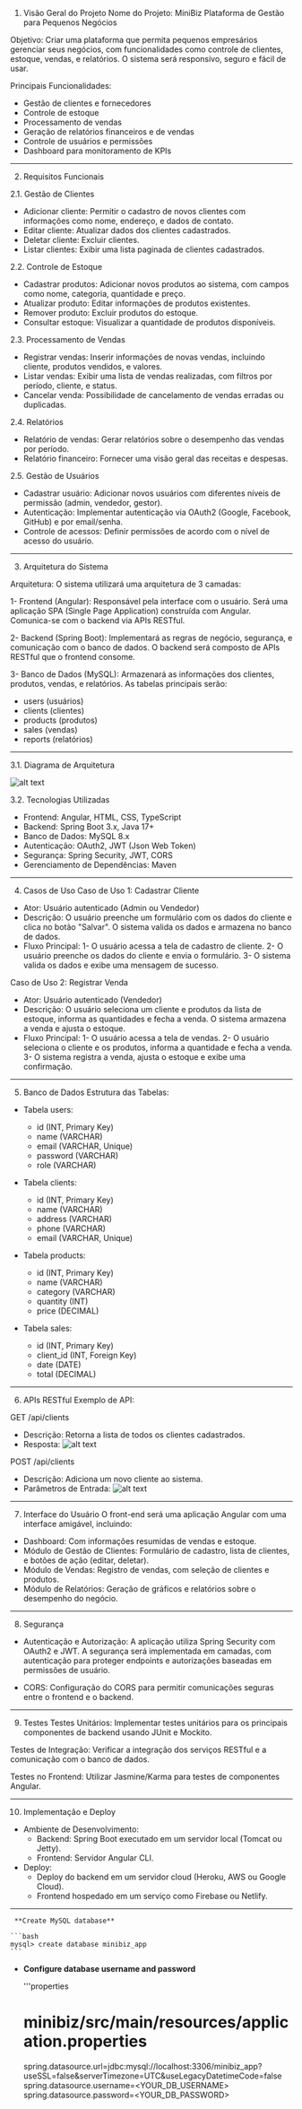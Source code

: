 1. Visão Geral do Projeto
Nome do Projeto: MiniBiz Plataforma de Gestão para Pequenos Negócios

Objetivo:
Criar uma plataforma que permita pequenos empresários gerenciar seus negócios, com funcionalidades como controle de clientes, estoque, vendas, e relatórios. O sistema será responsivo, seguro e fácil de usar.

Principais Funcionalidades:

-   Gestão de clientes e fornecedores
-   Controle de estoque
-   Processamento de vendas
-   Geração de relatórios financeiros e de vendas
-   Controle de usuários e permissões
-   Dashboard para monitoramento de KPIs
____________________________________________________________________________________________________________

2. Requisitos Funcionais

2.1. Gestão de Clientes
-   Adicionar cliente: Permitir o cadastro de novos clientes com informações como nome, endereço, e dados de contato.
-   Editar cliente: Atualizar dados dos clientes cadastrados.
-   Deletar cliente: Excluir clientes.
-   Listar clientes: Exibir uma lista paginada de clientes cadastrados.

2.2. Controle de Estoque
-   Cadastrar produtos: Adicionar novos produtos ao sistema, com campos como nome, categoria, quantidade e preço.
-   Atualizar produto: Editar informações de produtos existentes.
-   Remover produto: Excluir produtos do estoque.
-   Consultar estoque: Visualizar a quantidade de produtos disponíveis.

2.3. Processamento de Vendas
-   Registrar vendas: Inserir informações de novas vendas, incluindo cliente, produtos vendidos, e valores.
-   Listar vendas: Exibir uma lista de vendas realizadas, com filtros por período, cliente, e status.
-   Cancelar venda: Possibilidade de cancelamento de vendas erradas ou duplicadas.

2.4. Relatórios
-   Relatório de vendas: Gerar relatórios sobre o desempenho das vendas por período.
-   Relatório financeiro: Fornecer uma visão geral das receitas e despesas.

2.5. Gestão de Usuários
-   Cadastrar usuário: Adicionar novos usuários com diferentes níveis de permissão (admin, vendedor, gestor).
-   Autenticação: Implementar autenticação via OAuth2 (Google, Facebook, GitHub) e por email/senha.
-   Controle de acessos: Definir permissões de acordo com o nível de acesso do usuário.
____________________________________________________________________________________________________________

3. Arquitetura do Sistema

Arquitetura:
O sistema utilizará uma arquitetura de 3 camadas:

1-  Frontend (Angular): Responsável pela interface com o usuário. Será uma aplicação SPA (Single Page Application) construída com Angular. Comunica-se com o backend via APIs RESTful.

2-  Backend (Spring Boot): Implementará as regras de negócio, segurança, e comunicação com o banco de dados. O backend será composto de APIs RESTful que o frontend consome.

3-  Banco de Dados (MySQL): Armazenará as informações dos clientes, produtos, vendas, e relatórios. As tabelas principais serão:

-  users (usuários)
-  clients (clientes)
-  products (produtos)
-  sales (vendas)
-  reports (relatórios)
____________________________________________________________________________________________________________

3.1. Diagrama de Arquitetura

![alt text](image-1.png)

3.2. Tecnologias Utilizadas
-   Frontend: Angular, HTML, CSS, TypeScript
-   Backend: Spring Boot 3.x, Java 17+
-   Banco de Dados: MySQL 8.x
-   Autenticação: OAuth2, JWT (Json Web Token)
-   Segurança: Spring Security, JWT, CORS
-   Gerenciamento de Dependências: Maven
____________________________________________________________________________________________________________

4. Casos de Uso
Caso de Uso 1: Cadastrar Cliente

-   Ator: Usuário autenticado (Admin ou Vendedor)
-   Descrição: O usuário preenche um formulário com os dados do cliente e clica no botão "Salvar". O sistema valida os dados e armazena no banco de dados.
-   Fluxo Principal:
    1-  O usuário acessa a tela de cadastro de cliente.
    2-  O usuário preenche os dados do cliente e envia o formulário.
    3-  O sistema valida os dados e exibe uma mensagem de sucesso.

Caso de Uso 2: Registrar Venda

-   Ator: Usuário autenticado (Vendedor)
-   Descrição: O usuário seleciona um cliente e produtos da lista de estoque, informa as quantidades e fecha a venda. O sistema armazena a venda e ajusta o estoque.
-   Fluxo Principal:
1-  O usuário acessa a tela de vendas.
2-  O usuário seleciona o cliente e os produtos, informa a quantidade e fecha a venda.
3-  O sistema registra a venda, ajusta o estoque e exibe uma confirmação.
____________________________________________________________________________________________________________

5. Banco de Dados
Estrutura das Tabelas:

-   Tabela users:
    -   id (INT, Primary Key)
    -   name (VARCHAR)
    -   email (VARCHAR, Unique)
    -   password (VARCHAR)
    -   role (VARCHAR)

- Tabela clients:
    -   id (INT, Primary Key)
    -   name (VARCHAR)
    -   address (VARCHAR)
    -   phone (VARCHAR)
    -   email (VARCHAR, Unique)

-   Tabela products:
    -   id (INT, Primary Key)
    -   name (VARCHAR)
    -   category (VARCHAR)
    -   quantity (INT)
    -   price (DECIMAL)

-   Tabela sales:
    -   id (INT, Primary Key)
    -   client_id (INT, Foreign Key)
    -   date (DATE)
    -   total (DECIMAL)
____________________________________________________________________________________________________________

6. APIs RESTful
Exemplo de API:

GET /api/clients

-   Descrição: Retorna a lista de todos os clientes cadastrados.
-   Resposta:
![alt text](image.png)

POST /api/clients

-   Descrição: Adiciona um novo cliente ao sistema.
-   Parâmetros de Entrada:
![alt text](image-2.png)
____________________________________________________________________________________________________________
7. Interface do Usuário
O front-end será uma aplicação Angular com uma interface amigável, incluindo:

-   Dashboard: Com informações resumidas de vendas e estoque.
-   Módulo de Gestão de Clientes: Formulário de cadastro, lista de clientes, e botões de ação (editar, deletar).
-   Módulo de Vendas: Registro de vendas, com seleção de clientes e produtos.
-   Módulo de Relatórios: Geração de gráficos e relatórios sobre o desempenho do negócio.
____________________________________________________________________________________________________________

8. Segurança
-   Autenticação e Autorização: A aplicação utiliza Spring Security com OAuth2 e JWT. A segurança será implementada em camadas, com autenticação para proteger endpoints e autorizações baseadas em permissões de usuário.

-   CORS: Configuração do CORS para permitir comunicações seguras entre o frontend e o backend.
____________________________________________________________________________________________________________
9. Testes
Testes Unitários: Implementar testes unitários para os principais componentes de backend usando JUnit e Mockito.

Testes de Integração: Verificar a integração dos serviços RESTful e a comunicação com o banco de dados.

Testes no Frontend: Utilizar Jasmine/Karma para testes de componentes Angular.
____________________________________________________________________________________________________________
10. Implementação e Deploy
-   Ambiente de Desenvolvimento:
    -   Backend: Spring Boot executado em um servidor local (Tomcat ou Jetty).
    -   Frontend: Servidor Angular CLI.
-   Deploy:
    -   Deploy do backend em um servidor cloud (Heroku, AWS ou Google Cloud).
    -   Frontend hospedado em um serviço como Firebase ou Netlify.
____________________________________________________________________________________________________________

     **Create MySQL database**

	```bash
	mysql> create database minibiz_app
	```

+ **Configure database username and password**

	'''properties

	# minibiz/src/main/resources/application.properties
	spring.datasource.url=jdbc:mysql://localhost:3306/minibiz_app?useSSL=false&serverTimezone=UTC&useLegacyDatetimeCode=false
    spring.datasource.username=<YOUR_DB_USERNAME>
    spring.datasource.password=<YOUR_DB_PASSWORD>
	```